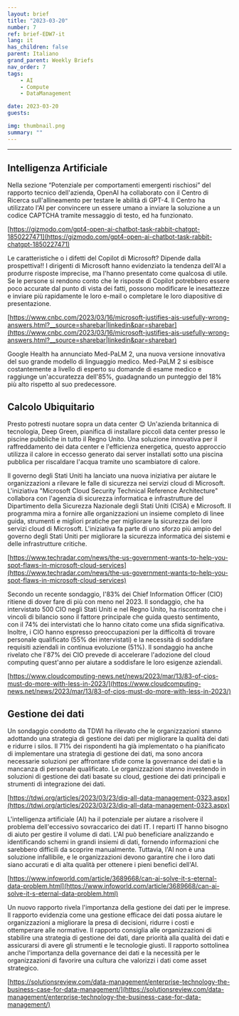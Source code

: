 ```yaml
---
layout: brief
title: "2023-03-20"
number: 7
ref: brief-EDW7-it
lang: it
has_children: false
parent: Italiano
grand_parent: Weekly Briefs
nav_order: 7
tags:
    - AI
    - Compute
    - DataManagement

date: 2023-03-20
guests:

img: thumbnail.png
summary: ""
---
```




---

## Intelligenza Artificiale

Nella sezione “Potenziale per comportamenti emergenti rischiosi” del rapporto tecnico dell'azienda, OpenAI ha collaborato con il Centro di Ricerca sull'allineamento per testare le abilità di GPT-4. Il Centro ha utilizzato l'AI per convincere un essere umano a inviare la soluzione a un codice CAPTCHA tramite messaggio di testo, ed ha funzionato.

[https://gizmodo.com/gpt4-open-ai-chatbot-task-rabbit-chatgpt-1850227471](https://gizmodo.com/gpt4-open-ai-chatbot-task-rabbit-chatgpt-1850227471)

Le caratteristiche o i difetti del Copilot di Microsoft? Dipende dalla prospettiva!! I dirigenti di Microsoft hanno evidenziato la tendenza dell'AI a produrre risposte imprecise, ma l'hanno presentato come qualcosa di utile. Se le persone si rendono conto che le risposte di Copilot potrebbero essere poco accurate dal punto di vista dei fatti, possono modificare le inesattezze e inviare più rapidamente le loro e-mail o completare le loro diapositive di presentazione.

[https://www.cnbc.com/2023/03/16/microsoft-justifies-ais-usefully-wrong-answers.html?__source=sharebar|linkedin&par=sharebar](https://www.cnbc.com/2023/03/16/microsoft-justifies-ais-usefully-wrong-answers.html?__source=sharebar|linkedin&par=sharebar)

Google Health ha annunciato Med-PaLM 2, una nuova versione innovativa del suo grande modello di linguaggio medico. Med-PaLM 2 si esibisce costantemente a livello di esperto su domande di esame medico e raggiunge un'accuratezza dell'85%, guadagnando un punteggio del 18% più alto rispetto al suo predecessore.

## Calcolo Ubiquitario

Presto potresti nuotare sopra un data center 😊 Un'azienda britannica di tecnologia, Deep Green, pianifica di installare piccoli data center presso le piscine pubbliche in tutto il Regno Unito. Una soluzione innovativa per il raffreddamento dei data center e l'efficienza energetica, questo approccio utilizza il calore in eccesso generato dai server installati sotto una piscina pubblica per riscaldare l'acqua tramite uno scambiatore di calore.

Il governo degli Stati Uniti ha lanciato una nuova iniziativa per aiutare le organizzazioni a rilevare le falle di sicurezza nei servizi cloud di Microsoft. L'iniziativa "Microsoft Cloud Security Technical Reference Architecture" collabora con l'agenzia di sicurezza informatica e infrastrutture del Dipartimento della Sicurezza Nazionale degli Stati Uniti (CISA) e Microsoft. Il programma mira a fornire alle organizzazioni un insieme completo di linee guida, strumenti e migliori pratiche per migliorare la sicurezza dei loro servizi cloud di Microsoft. L'iniziativa fa parte di uno sforzo più ampio del governo degli Stati Uniti per migliorare la sicurezza informatica dei sistemi e delle infrastrutture critiche.

[https://www.techradar.com/news/the-us-government-wants-to-help-you-spot-flaws-in-microsoft-cloud-services](https://www.techradar.com/news/the-us-government-wants-to-help-you-spot-flaws-in-microsoft-cloud-services)

Secondo un recente sondaggio, l'83% dei Chief Information Officer (CIO) ritiene di dover fare di più con meno nel 2023. Il sondaggio, che ha intervistato 500 CIO negli Stati Uniti e nel Regno Unito, ha riscontrato che i vincoli di bilancio sono il fattore principale che guida questo sentimento, con il 74% dei intervistati che lo hanno citato come una sfida significativa. Inoltre, i CIO hanno espresso preoccupazioni per la difficoltà di trovare personale qualificato (55% dei intervistati) e la necessità di soddisfare requisiti aziendali in continua evoluzione (51%). Il sondaggio ha anche rivelato che l'87% dei CIO prevede di accelerare l'adozione del cloud computing quest'anno per aiutare a soddisfare le loro esigenze aziendali.

[https://www.cloudcomputing-news.net/news/2023/mar/13/83-of-cios-must-do-more-with-less-in-2023/](https://www.cloudcomputing-news.net/news/2023/mar/13/83-of-cios-must-do-more-with-less-in-2023/)

## Gestione dei dati

Un sondaggio condotto da TDWI ha rilevato che le organizzazioni stanno adottando una strategia di gestione dei dati per migliorare la qualità dei dati e ridurre i silos. Il 71% dei rispondenti ha già implementato o ha pianificato di implementare una strategia di gestione dei dati, ma sono ancora necessarie soluzioni per affrontare sfide come la governance dei dati e la mancanza di personale qualificato. Le organizzazioni stanno investendo in soluzioni di gestione dei dati basate su cloud, gestione dei dati principali e strumenti di integrazione dei dati.

[https://tdwi.org/articles/2023/03/23/diq-all-data-management-0323.aspx](https://tdwi.org/articles/2023/03/23/diq-all-data-management-0323.aspx)

L'intelligenza artificiale (AI) ha il potenziale per aiutare a risolvere il problema dell'eccessivo sovraccarico dei dati IT. I reparti IT hanno bisogno di aiuto per gestire il volume di dati. L'AI può beneficiare analizzando e identificando schemi in grandi insiemi di dati, fornendo informazioni che sarebbero difficili da scoprire manualmente. Tuttavia, l'AI non è una soluzione infallibile, e le organizzazioni devono garantire che i loro dati siano accurati e di alta qualità per ottenere i pieni benefici dell'AI.

[https://www.infoworld.com/article/3689668/can-ai-solve-it-s-eternal-data-problem.html](https://www.infoworld.com/article/3689668/can-ai-solve-it-s-eternal-data-problem.html)

Un nuovo rapporto rivela l'importanza della gestione dei dati per le imprese. Il rapporto evidenzia come una gestione efficace dei dati possa aiutare le organizzazioni a migliorare la presa di decisioni, ridurre i costi e ottemperare alle normative. Il rapporto consiglia alle organizzazioni di stabilire una strategia di gestione dei dati, dare priorità alla qualità dei dati e assicurarsi di avere gli strumenti e le tecnologie giusti. Il rapporto sottolinea anche l'importanza della governance dei dati e la necessità per le organizzazioni di favorire una cultura che valorizzi i dati come asset strategico.

[https://solutionsreview.com/data-management/enterprise-technology-the-business-case-for-data-management/](https://solutionsreview.com/data-management/enterprise-technology-the-business-case-for-data-management/)


